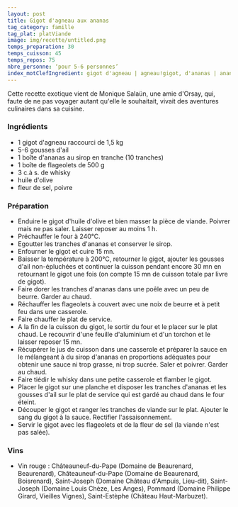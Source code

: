 ```yaml
---
layout: post
title: Gigot d'agneau aux ananas
tag_category: famille
tag_plat: platViande
image: img/recette/untitled.png
temps_preparation: 30
temps_cuisson: 45
temps_repos: 75
nbre_personne: ‘pour 5-6 personnes’
index_motClefIngredient: gigot d'agneau | agneau!gigot, d'ananas | ananas, flageolet
---
```

Cette recette exotique vient de Monique Salaün, une amie d'Orsay, qui, faute de ne pas voyager autant qu'elle le souhaitait, vivait des aventures culinaires dans sa cuisine.

### Ingrédients
* 1 gigot d'agneau raccourci de 1,5 kg
* 5-6 gousses d'ail
* 1 boîte d'ananas au sirop en tranche (10 tranches)
* 1 boîte de flageolets de 500 g
* 3 c.à s. de whisky
* huile d'olive
* fleur de sel, poivre


### Préparation
* Enduire le gigot d'huile d'olive et bien masser la pièce de viande. Poivrer mais ne pas saler. Laisser reposer au moins 1 h.
* Préchauffer le four à 240°C.
* Egoutter les tranches d'ananas et conserver le sirop.
* Enfourner le gigot et cuire 15 mn.
* Baisser la température à 200°C, retourner le gigot, ajouter les gousses d'ail non-épluchées et continuer la cuisson pendant encore 30 mn en retournant le gigot une fois (on compte 15 mn de cuisson totale par livre de gigot).
* Faire dorer les tranches d'ananas dans une poêle avec un peu de beurre. Garder au chaud.
* Réchauffer les flageolets à couvert avec une noix de beurre et à petit feu dans une casserole.
* Faire chauffer le plat de service.
* A la fin de la cuisson du gigot, le sortir du four et le placer sur le plat chaud. Le recouvrir d'une feuille d'aluminium et d'un torchon et le laisser reposer 15 mn.
* Récupérer le jus de cuisson dans une casserole et préparer la sauce en le mélangeant à du sirop d'ananas en proportions adéquates pour obtenir une sauce ni trop grasse, ni trop sucrée. Saler et poivrer. Garder au chaud.
* Faire tiédir le whisky dans une petite casserole et flamber le gigot.
* Placer le gigot sur une planche et disposer les tranches d'ananas et les gousses d'ail sur le plat de service qui est gardé au chaud dans le four éteint.
* Découper le gigot et ranger les tranches de viande sur le plat. Ajouter le sang du gigot à la sauce. Rectifier l'assaisonnement.
* Servir le gigot avec les flageolets et de la fleur de sel (la viande n'est pas salée).    


### Vins
* Vin rouge : Châteauneuf-du-Pape	(Domaine de Beaurenard,	Beaurenard), Châteauneuf-du-Pape (Domaine de Beaurenard, Boisrenard), Saint-Joseph (Domaine Château d'Ampuis,	Lieu-dit), Saint-Joseph (Domaine Louis Chèze, Les Anges), Pommard (Domaine Philippe Girard, Vieilles Vignes), Saint-Estèphe (Château Haut-Marbuzet).
